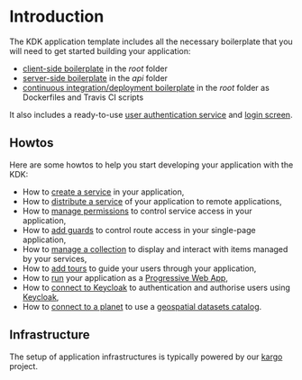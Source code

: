 # Introduction

The KDK application template includes all the necessary boilerplate that you will need to get started building your application:
* [client-side boilerplate](https://quasar.dev/quasar-cli/developing-spa/introduction) in the *root* folder
* [server-side boilerplate](https://docs.feathersjs.com/guides/basics/generator.html) in the *api* folder
* [continuous integration/deployment boilerplate](./development/deploy.md) in the *root* folder as Dockerfiles and Travis CI scripts

It also includes a ready-to-use [user authentication service](https://kalisio.github.io/kdk/api/core/services.html#users-service) and [login screen](https://github.com/kalisio/kdk/blob/master/core/client/components/screen/KLoginScreen.vue).

## Howtos

Here are some howtos to help you start developing your application with the KDK:
* How to [create a service](./howtos/service.md) in your application,
* How to [distribute a service](./howtos/distribution.md) of your application to remote applications,
* How to [manage permissions](./howtos/permissions.md) to control service access in your application,
* How to [add guards](./howtos/guards.md) to control route access in your single-page application,
* How to [manage a collection](./howtos/collection.md) to display and interact with items managed by your services,
* How to [add tours](./howtos/tours.md) to guide your users through your application,
* How to [run](./howtos/guards.md) your application as a [Progressive Web App](https://web.dev/explore/progressive-web-apps),
* How to [connect to Keycloak](./howtos/keycloak.md) to authentication and authorise users using [Keycloak](https://www.keycloak.org),
* How to [connect to a planet](./howtos/planet.md) to use a [geospatial datasets catalog](https://kalisio.github.io/kano/guides/getting-started.html#projects).

## Infrastructure

The setup of application infrastructures is typically powered by our [kargo](https://github.com/kalisio/kargo) project.
